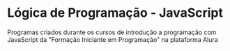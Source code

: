 ﻿# Lógica de Programação - JavaScript
 
 Programas criados durante os cursos de introdução a programação com JavaScript da "Formação Iniciante em Programação" na plataforma Alura

